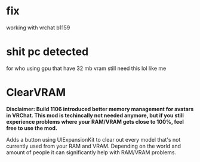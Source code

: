 # fix
working with vrchat b1159

# shit pc detected
for who using gpu that have 32 mb vram still need this lol like me

# ClearVRAM

**Disclaimer: Build 1106 introduced better memory management for avatars in VRChat. This mod is techincally not needed anymore, but if you still experience problems where your RAM/VRAM gets close to 100%, feel free to use the mod.**

Adds a button using UIExpansionKit to clear out every model that's not currently used from your RAM and VRAM. Depending on the world and amount of people it can significantly help with RAM/VRAM problems.

